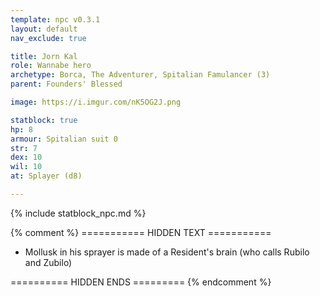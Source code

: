 ```yaml
---
template: npc v0.3.1
layout: default
nav_exclude: true

title: Jorn Kal
role: Wannabe hero
archetype: Borca, The Adventurer, Spitalian Famulancer (3)
parent: Founders' Blessed

image: https://i.imgur.com/nK5OG2J.png

statblock: true
hp: 8
armour: Spitalian suit 0
str: 7
dex: 10
wil: 10
at: Splayer (d8)

---
```


{% include statblock_npc.md %}

{% comment %} =========== HIDDEN TEXT ===========

- Mollusk in his sprayer is made of a Resident's brain (who calls Rubilo and Zubilo)

========== HIDDEN ENDS ========= {% endcomment %}
